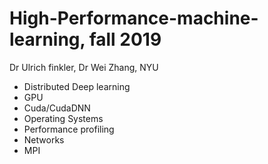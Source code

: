 # High-Performance-machine-learning, fall 2019

Dr Ulrich finkler, Dr Wei Zhang, NYU

- Distributed Deep learning
- GPU
- Cuda/CudaDNN
- Operating Systems
- Performance profiling
- Networks
- MPI
